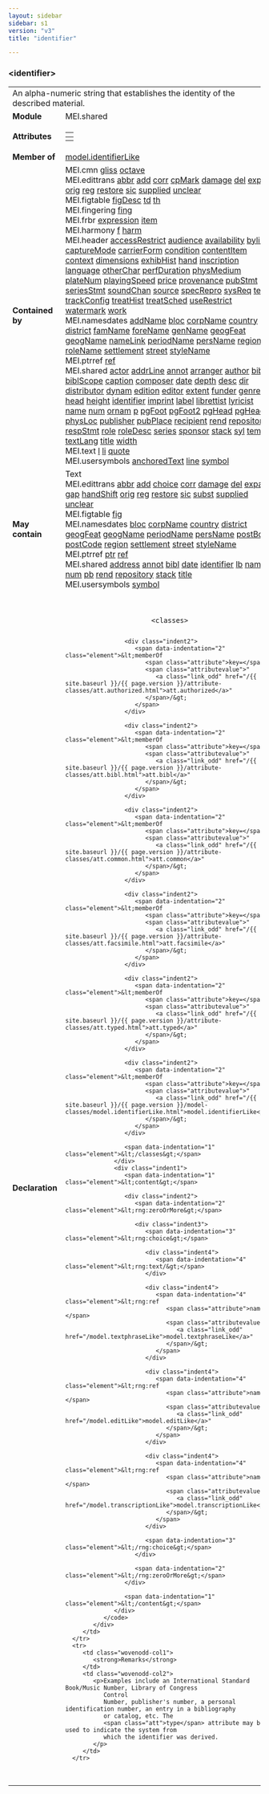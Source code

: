 ```yaml
---
layout: sidebar
sidebar: s1
version: "v3"
title: "identifier"

---
```


<div class="elementSpec">
   <h3 id="identifier">&lt;identifier&gt;</h3>
   <table class="wovenodd">
      <tr>
         <td colspan="2" class="wovenodd-col2">An alpha-numeric string that establishes the identity of the described material.</td>
      </tr>
      <tr>
         <td class="wovenodd-col1">
            <strong>Module</strong>
         </td>
         <td class="wovenodd-col2">MEI.shared</td>
      </tr>
      <tr>
         <td class="wovenodd-col1">
            <strong>Attributes</strong>
         </td>
         <td class="wovenodd-col2">
            <table class="table table-striped table-hover">
               <thead>
                  <tr>
                     <th></th>
                  </tr>
               </thead>
               <tbody>
                  <tr>
                     <td></td>
                  </tr>
               </tbody>
            </table>
         </td>
      </tr>
      <tr>
         <td class="wovenodd-col1">
            <strong>Member of</strong>
         </td>
         <td class="wovenodd-col2">
            <div class="parent">
               <a class="link_odd_classSpec" href="/{{ site.baseurl }}/{{ page.version }}/model-classes/model.identifierLike,html">model.identifierLike</a>
            </div>
         </td>
      </tr>
      <tr>
         <td class="wovenodd-col1">
            <strong>Contained by</strong>
         </td>
         <td class="wovenodd-col2">
            <div class="parent">
               <div class="specChildren">
                  <div class="specChild">
                     <span class="specChildModule">MEI.cmn</span>
                     <span class="specChildElements">
                        <a class="link_odd_elementSpec" href="/{{ site.baseurl }}/{{ page.version }}/elements/gliss.html">gliss</a> 
                        <a class="link_odd_elementSpec" href="/{{ site.baseurl }}/{{ page.version }}/elements/octave.html">octave</a>
                     </span>
                  </div>
                  <div class="specChild">
                     <span class="specChildModule">MEI.edittrans</span>
                     <span class="specChildElements">
                        <a class="link_odd_elementSpec" href="/{{ site.baseurl }}/{{ page.version }}/elements/abbr.html">abbr</a> 
                        <a class="link_odd_elementSpec" href="/{{ site.baseurl }}/{{ page.version }}/elements/add.html">add</a> 
                        <a class="link_odd_elementSpec" href="/{{ site.baseurl }}/{{ page.version }}/elements/corr.html">corr</a> 
                        <a class="link_odd_elementSpec" href="/{{ site.baseurl }}/{{ page.version }}/elements/cpMark.html">cpMark</a> 
                        <a class="link_odd_elementSpec" href="/{{ site.baseurl }}/{{ page.version }}/elements/damage.html">damage</a> 
                        <a class="link_odd_elementSpec" href="/{{ site.baseurl }}/{{ page.version }}/elements/del.html">del</a> 
                        <a class="link_odd_elementSpec" href="/{{ site.baseurl }}/{{ page.version }}/elements/expan.html">expan</a> 
                        <a class="link_odd_elementSpec" href="/{{ site.baseurl }}/{{ page.version }}/elements/orig.html">orig</a> 
                        <a class="link_odd_elementSpec" href="/{{ site.baseurl }}/{{ page.version }}/elements/reg.html">reg</a> 
                        <a class="link_odd_elementSpec" href="/{{ site.baseurl }}/{{ page.version }}/elements/restore.html">restore</a> 
                        <a class="link_odd_elementSpec" href="/{{ site.baseurl }}/{{ page.version }}/elements/sic.html">sic</a> 
                        <a class="link_odd_elementSpec" href="/{{ site.baseurl }}/{{ page.version }}/elements/supplied.html">supplied</a> 
                        <a class="link_odd_elementSpec" href="/{{ site.baseurl }}/{{ page.version }}/elements/unclear.html">unclear</a>
                     </span>
                  </div>
                  <div class="specChild">
                     <span class="specChildModule">MEI.figtable</span>
                     <span class="specChildElements">
                        <a class="link_odd_elementSpec" href="/{{ site.baseurl }}/{{ page.version }}/elements/figDesc.html">figDesc</a> 
                        <a class="link_odd_elementSpec" href="/{{ site.baseurl }}/{{ page.version }}/elements/td.html">td</a> 
                        <a class="link_odd_elementSpec" href="/{{ site.baseurl }}/{{ page.version }}/elements/th.html">th</a>
                     </span>
                  </div>
                  <div class="specChild">
                     <span class="specChildModule">MEI.fingering</span>
                     <span class="specChildElements">
                        <a class="link_odd_elementSpec" href="/{{ site.baseurl }}/{{ page.version }}/elements/fing.html">fing</a>
                     </span>
                  </div>
                  <div class="specChild">
                     <span class="specChildModule">MEI.frbr</span>
                     <span class="specChildElements">
                        <a class="link_odd_elementSpec" href="/{{ site.baseurl }}/{{ page.version }}/elements/expression.html">expression</a> 
                        <a class="link_odd_elementSpec" href="/{{ site.baseurl }}/{{ page.version }}/elements/item.html">item</a>
                     </span>
                  </div>
                  <div class="specChild">
                     <span class="specChildModule">MEI.harmony</span>
                     <span class="specChildElements">
                        <a class="link_odd_elementSpec" href="/{{ site.baseurl }}/{{ page.version }}/elements/f.html">f</a> 
                        <a class="link_odd_elementSpec" href="/{{ site.baseurl }}/{{ page.version }}/elements/harm.html">harm</a>
                     </span>
                  </div>
                  <div class="specChild">
                     <span class="specChildModule">MEI.header</span>
                     <span class="specChildElements">
                        <a class="link_odd_elementSpec" href="/{{ site.baseurl }}/{{ page.version }}/elements/accessRestrict.html">accessRestrict</a> 
                        <a class="link_odd_elementSpec" href="/{{ site.baseurl }}/{{ page.version }}/elements/audience.html">audience</a> 
                        <a class="link_odd_elementSpec" href="/{{ site.baseurl }}/{{ page.version }}/elements/availability.html">availability</a> 
                        <a class="link_odd_elementSpec" href="/{{ site.baseurl }}/{{ page.version }}/elements/byline.html">byline</a> 
                        <a class="link_odd_elementSpec" href="/{{ site.baseurl }}/{{ page.version }}/elements/captureMode.html">captureMode</a> 
                        <a class="link_odd_elementSpec" href="/{{ site.baseurl }}/{{ page.version }}/elements/carrierForm.html">carrierForm</a> 
                        <a class="link_odd_elementSpec" href="/{{ site.baseurl }}/{{ page.version }}/elements/condition.html">condition</a> 
                        <a class="link_odd_elementSpec" href="/{{ site.baseurl }}/{{ page.version }}/elements/contentItem.html">contentItem</a> 
                        <a class="link_odd_elementSpec" href="/{{ site.baseurl }}/{{ page.version }}/elements/context.html">context</a> 
                        <a class="link_odd_elementSpec" href="/{{ site.baseurl }}/{{ page.version }}/elements/dimensions.html">dimensions</a> 
                        <a class="link_odd_elementSpec" href="/{{ site.baseurl }}/{{ page.version }}/elements/exhibHist.html">exhibHist</a> 
                        <a class="link_odd_elementSpec" href="/{{ site.baseurl }}/{{ page.version }}/elements/hand.html">hand</a> 
                        <a class="link_odd_elementSpec" href="/{{ site.baseurl }}/{{ page.version }}/elements/inscription.html">inscription</a> 
                        <a class="link_odd_elementSpec" href="/{{ site.baseurl }}/{{ page.version }}/elements/language.html">language</a> 
                        <a class="link_odd_elementSpec" href="/{{ site.baseurl }}/{{ page.version }}/elements/otherChar.html">otherChar</a> 
                        <a class="link_odd_elementSpec" href="/{{ site.baseurl }}/{{ page.version }}/elements/perfDuration.html">perfDuration</a> 
                        <a class="link_odd_elementSpec" href="/{{ site.baseurl }}/{{ page.version }}/elements/physMedium.html">physMedium</a> 
                        <a class="link_odd_elementSpec" href="/{{ site.baseurl }}/{{ page.version }}/elements/plateNum.html">plateNum</a> 
                        <a class="link_odd_elementSpec" href="/{{ site.baseurl }}/{{ page.version }}/elements/playingSpeed.html">playingSpeed</a> 
                        <a class="link_odd_elementSpec" href="/{{ site.baseurl }}/{{ page.version }}/elements/price.html">price</a> 
                        <a class="link_odd_elementSpec" href="/{{ site.baseurl }}/{{ page.version }}/elements/provenance.html">provenance</a> 
                        <a class="link_odd_elementSpec" href="/{{ site.baseurl }}/{{ page.version }}/elements/pubStmt.html">pubStmt</a> 
                        <a class="link_odd_elementSpec" href="/{{ site.baseurl }}/{{ page.version }}/elements/seriesStmt.html">seriesStmt</a> 
                        <a class="link_odd_elementSpec" href="/{{ site.baseurl }}/{{ page.version }}/elements/soundChan.html">soundChan</a> 
                        <a class="link_odd_elementSpec" href="/{{ site.baseurl }}/{{ page.version }}/elements/source.html">source</a> 
                        <a class="link_odd_elementSpec" href="/{{ site.baseurl }}/{{ page.version }}/elements/specRepro.html">specRepro</a> 
                        <a class="link_odd_elementSpec" href="/{{ site.baseurl }}/{{ page.version }}/elements/sysReq.html">sysReq</a> 
                        <a class="link_odd_elementSpec" href="/{{ site.baseurl }}/{{ page.version }}/elements/term.html">term</a> 
                        <a class="link_odd_elementSpec" href="/{{ site.baseurl }}/{{ page.version }}/elements/trackConfig.html">trackConfig</a> 
                        <a class="link_odd_elementSpec" href="/{{ site.baseurl }}/{{ page.version }}/elements/treatHist.html">treatHist</a> 
                        <a class="link_odd_elementSpec" href="/{{ site.baseurl }}/{{ page.version }}/elements/treatSched.html">treatSched</a> 
                        <a class="link_odd_elementSpec" href="/{{ site.baseurl }}/{{ page.version }}/elements/useRestrict.html">useRestrict</a> 
                        <a class="link_odd_elementSpec" href="/{{ site.baseurl }}/{{ page.version }}/elements/watermark.html">watermark</a> 
                        <a class="link_odd_elementSpec" href="/{{ site.baseurl }}/{{ page.version }}/elements/work.html">work</a>
                     </span>
                  </div>
                  <div class="specChild">
                     <span class="specChildModule">MEI.namesdates</span>
                     <span class="specChildElements">
                        <a class="link_odd_elementSpec" href="/{{ site.baseurl }}/{{ page.version }}/elements/addName.html">addName</a> 
                        <a class="link_odd_elementSpec" href="/{{ site.baseurl }}/{{ page.version }}/elements/bloc.html">bloc</a> 
                        <a class="link_odd_elementSpec" href="/{{ site.baseurl }}/{{ page.version }}/elements/corpName.html">corpName</a> 
                        <a class="link_odd_elementSpec" href="/{{ site.baseurl }}/{{ page.version }}/elements/country.html">country</a> 
                        <a class="link_odd_elementSpec" href="/{{ site.baseurl }}/{{ page.version }}/elements/district.html">district</a> 
                        <a class="link_odd_elementSpec" href="/{{ site.baseurl }}/{{ page.version }}/elements/famName.html">famName</a> 
                        <a class="link_odd_elementSpec" href="/{{ site.baseurl }}/{{ page.version }}/elements/foreName.html">foreName</a> 
                        <a class="link_odd_elementSpec" href="/{{ site.baseurl }}/{{ page.version }}/elements/genName.html">genName</a> 
                        <a class="link_odd_elementSpec" href="/{{ site.baseurl }}/{{ page.version }}/elements/geogFeat.html">geogFeat</a> 
                        <a class="link_odd_elementSpec" href="/{{ site.baseurl }}/{{ page.version }}/elements/geogName.html">geogName</a> 
                        <a class="link_odd_elementSpec" href="/{{ site.baseurl }}/{{ page.version }}/elements/nameLink.html">nameLink</a> 
                        <a class="link_odd_elementSpec" href="/{{ site.baseurl }}/{{ page.version }}/elements/periodName.html">periodName</a> 
                        <a class="link_odd_elementSpec" href="/{{ site.baseurl }}/{{ page.version }}/elements/persName.html">persName</a> 
                        <a class="link_odd_elementSpec" href="/{{ site.baseurl }}/{{ page.version }}/elements/region.html">region</a> 
                        <a class="link_odd_elementSpec" href="/{{ site.baseurl }}/{{ page.version }}/elements/roleName.html">roleName</a> 
                        <a class="link_odd_elementSpec" href="/{{ site.baseurl }}/{{ page.version }}/elements/settlement.html">settlement</a> 
                        <a class="link_odd_elementSpec" href="/{{ site.baseurl }}/{{ page.version }}/elements/street.html">street</a> 
                        <a class="link_odd_elementSpec" href="/{{ site.baseurl }}/{{ page.version }}/elements/styleName.html">styleName</a>
                     </span>
                  </div>
                  <div class="specChild">
                     <span class="specChildModule">MEI.ptrref</span>
                     <span class="specChildElements">
                        <a class="link_odd_elementSpec" href="/{{ site.baseurl }}/{{ page.version }}/elements/ref.html">ref</a>
                     </span>
                  </div>
                  <div class="specChild">
                     <span class="specChildModule">MEI.shared</span>
                     <span class="specChildElements">
                        <a class="link_odd_elementSpec" href="/{{ site.baseurl }}/{{ page.version }}/elements/actor.html">actor</a> 
                        <a class="link_odd_elementSpec" href="/{{ site.baseurl }}/{{ page.version }}/elements/addrLine.html">addrLine</a> 
                        <a class="link_odd_elementSpec" href="/{{ site.baseurl }}/{{ page.version }}/elements/annot.html">annot</a> 
                        <a class="link_odd_elementSpec" href="/{{ site.baseurl }}/{{ page.version }}/elements/arranger.html">arranger</a> 
                        <a class="link_odd_elementSpec" href="/{{ site.baseurl }}/{{ page.version }}/elements/author.html">author</a> 
                        <a class="link_odd_elementSpec" href="/{{ site.baseurl }}/{{ page.version }}/elements/bibl.html">bibl</a> 
                        <a class="link_odd_elementSpec" href="/{{ site.baseurl }}/{{ page.version }}/elements/biblScope.html">biblScope</a> 
                        <a class="link_odd_elementSpec" href="/{{ site.baseurl }}/{{ page.version }}/elements/caption.html">caption</a> 
                        <a class="link_odd_elementSpec" href="/{{ site.baseurl }}/{{ page.version }}/elements/composer.html">composer</a> 
                        <a class="link_odd_elementSpec" href="/{{ site.baseurl }}/{{ page.version }}/elements/date.html">date</a> 
                        <a class="link_odd_elementSpec" href="/{{ site.baseurl }}/{{ page.version }}/elements/depth.html">depth</a> 
                        <a class="link_odd_elementSpec" href="/{{ site.baseurl }}/{{ page.version }}/elements/desc.html">desc</a> 
                        <a class="link_odd_elementSpec" href="/{{ site.baseurl }}/{{ page.version }}/elements/dir.html">dir</a> 
                        <a class="link_odd_elementSpec" href="/{{ site.baseurl }}/{{ page.version }}/elements/distributor.html">distributor</a> 
                        <a class="link_odd_elementSpec" href="/{{ site.baseurl }}/{{ page.version }}/elements/dynam.html">dynam</a> 
                        <a class="link_odd_elementSpec" href="/{{ site.baseurl }}/{{ page.version }}/elements/edition.html">edition</a> 
                        <a class="link_odd_elementSpec" href="/{{ site.baseurl }}/{{ page.version }}/elements/editor.html">editor</a> 
                        <a class="link_odd_elementSpec" href="/{{ site.baseurl }}/{{ page.version }}/elements/extent.html">extent</a> 
                        <a class="link_odd_elementSpec" href="/{{ site.baseurl }}/{{ page.version }}/elements/funder.html">funder</a> 
                        <a class="link_odd_elementSpec" href="/{{ site.baseurl }}/{{ page.version }}/elements/genre.html">genre</a> 
                        <a class="link_odd_elementSpec" href="/{{ site.baseurl }}/{{ page.version }}/elements/head.html">head</a> 
                        <a class="link_odd_elementSpec" href="/{{ site.baseurl }}/{{ page.version }}/elements/height.html">height</a> 
                        <a class="link_odd_elementSpec" href="/{{ site.baseurl }}/{{ page.version }}/elements/identifier.html">identifier</a> 
                        <a class="link_odd_elementSpec" href="/{{ site.baseurl }}/{{ page.version }}/elements/imprint.html">imprint</a> 
                        <a class="link_odd_elementSpec" href="/{{ site.baseurl }}/{{ page.version }}/elements/label.html">label</a> 
                        <a class="link_odd_elementSpec" href="/{{ site.baseurl }}/{{ page.version }}/elements/librettist.html">librettist</a> 
                        <a class="link_odd_elementSpec" href="/{{ site.baseurl }}/{{ page.version }}/elements/lyricist.html">lyricist</a> 
                        <a class="link_odd_elementSpec" href="/{{ site.baseurl }}/{{ page.version }}/elements/name.html">name</a> 
                        <a class="link_odd_elementSpec" href="/{{ site.baseurl }}/{{ page.version }}/elements/num.html">num</a> 
                        <a class="link_odd_elementSpec" href="/{{ site.baseurl }}/{{ page.version }}/elements/ornam.html">ornam</a> 
                        <a class="link_odd_elementSpec" href="/{{ site.baseurl }}/{{ page.version }}/elements/p.html">p</a> 
                        <a class="link_odd_elementSpec" href="/{{ site.baseurl }}/{{ page.version }}/elements/pgFoot.html">pgFoot</a> 
                        <a class="link_odd_elementSpec" href="/{{ site.baseurl }}/{{ page.version }}/elements/pgFoot2.html">pgFoot2</a> 
                        <a class="link_odd_elementSpec" href="/{{ site.baseurl }}/{{ page.version }}/elements/pgHead.html">pgHead</a> 
                        <a class="link_odd_elementSpec" href="/{{ site.baseurl }}/{{ page.version }}/elements/pgHead2.html">pgHead2</a> 
                        <a class="link_odd_elementSpec" href="/{{ site.baseurl }}/{{ page.version }}/elements/physLoc.html">physLoc</a> 
                        <a class="link_odd_elementSpec" href="/{{ site.baseurl }}/{{ page.version }}/elements/publisher.html">publisher</a> 
                        <a class="link_odd_elementSpec" href="/{{ site.baseurl }}/{{ page.version }}/elements/pubPlace.html">pubPlace</a> 
                        <a class="link_odd_elementSpec" href="/{{ site.baseurl }}/{{ page.version }}/elements/recipient.html">recipient</a> 
                        <a class="link_odd_elementSpec" href="/{{ site.baseurl }}/{{ page.version }}/elements/rend.html">rend</a> 
                        <a class="link_odd_elementSpec" href="/{{ site.baseurl }}/{{ page.version }}/elements/repository.html">repository</a> 
                        <a class="link_odd_elementSpec" href="/{{ site.baseurl }}/{{ page.version }}/elements/respStmt.html">respStmt</a> 
                        <a class="link_odd_elementSpec" href="/{{ site.baseurl }}/{{ page.version }}/elements/role.html">role</a> 
                        <a class="link_odd_elementSpec" href="/{{ site.baseurl }}/{{ page.version }}/elements/roleDesc.html">roleDesc</a> 
                        <a class="link_odd_elementSpec" href="/{{ site.baseurl }}/{{ page.version }}/elements/series.html">series</a> 
                        <a class="link_odd_elementSpec" href="/{{ site.baseurl }}/{{ page.version }}/elements/sponsor.html">sponsor</a> 
                        <a class="link_odd_elementSpec" href="/{{ site.baseurl }}/{{ page.version }}/elements/stack.html">stack</a> 
                        <a class="link_odd_elementSpec" href="/{{ site.baseurl }}/{{ page.version }}/elements/syl.html">syl</a> 
                        <a class="link_odd_elementSpec" href="/{{ site.baseurl }}/{{ page.version }}/elements/tempo.html">tempo</a> 
                        <a class="link_odd_elementSpec" href="/{{ site.baseurl }}/{{ page.version }}/elements/textLang.html">textLang</a> 
                        <a class="link_odd_elementSpec" href="/{{ site.baseurl }}/{{ page.version }}/elements/title.html">title</a> 
                        <a class="link_odd_elementSpec" href="/{{ site.baseurl }}/{{ page.version }}/elements/width.html">width</a>
                     </span>
                  </div>
                  <div class="specChild">
                     <span class="specChildModule">MEI.text</span>
                     <span class="specChildElements">
                        <a class="link_odd_elementSpec" href="/{{ site.baseurl }}/{{ page.version }}/elements/l.html">l</a> 
                        <a class="link_odd_elementSpec" href="/{{ site.baseurl }}/{{ page.version }}/elements/li.html">li</a> 
                        <a class="link_odd_elementSpec" href="/{{ site.baseurl }}/{{ page.version }}/elements/quote.html">quote</a>
                     </span>
                  </div>
                  <div class="specChild">
                     <span class="specChildModule">MEI.usersymbols</span>
                     <span class="specChildElements">
                        <a class="link_odd_elementSpec" href="/{{ site.baseurl }}/{{ page.version }}/elements/anchoredText.html">anchoredText</a> 
                        <a class="link_odd_elementSpec" href="/{{ site.baseurl }}/{{ page.version }}/elements/line.html">line</a> 
                        <a class="link_odd_elementSpec" href="/{{ site.baseurl }}/{{ page.version }}/elements/symbol.html">symbol</a>
                     </span>
                  </div>
               </div>
            </div>
         </td>
      </tr>
      <tr>
         <td class="wovenodd-col1">
            <strong>May contain</strong>
         </td>
         <td class="wovenodd-col2">
            <div class="specChildren">
               <div class="specChild">
                  <span class="specChildModule">Text</span>
                  <span class="specChildElements"></span>
               </div>
               <div class="specChild">
                  <span class="specChildModule">MEI.edittrans</span>
                  <span class="specChildElements">
                     <a class="link_odd_elementSpec" href="/{{ site.baseurl }}/{{ page.version }}/elements/abbr.html">abbr</a> 
                     <a class="link_odd_elementSpec" href="/{{ site.baseurl }}/{{ page.version }}/elements/add.html">add</a> 
                     <a class="link_odd_elementSpec" href="/{{ site.baseurl }}/{{ page.version }}/elements/choice.html">choice</a> 
                     <a class="link_odd_elementSpec" href="/{{ site.baseurl }}/{{ page.version }}/elements/corr.html">corr</a> 
                     <a class="link_odd_elementSpec" href="/{{ site.baseurl }}/{{ page.version }}/elements/damage.html">damage</a> 
                     <a class="link_odd_elementSpec" href="/{{ site.baseurl }}/{{ page.version }}/elements/del.html">del</a> 
                     <a class="link_odd_elementSpec" href="/{{ site.baseurl }}/{{ page.version }}/elements/expan.html">expan</a> 
                     <a class="link_odd_elementSpec" href="/{{ site.baseurl }}/{{ page.version }}/elements/gap.html">gap</a> 
                     <a class="link_odd_elementSpec" href="/{{ site.baseurl }}/{{ page.version }}/elements/handShift.html">handShift</a> 
                     <a class="link_odd_elementSpec" href="/{{ site.baseurl }}/{{ page.version }}/elements/orig.html">orig</a> 
                     <a class="link_odd_elementSpec" href="/{{ site.baseurl }}/{{ page.version }}/elements/reg.html">reg</a> 
                     <a class="link_odd_elementSpec" href="/{{ site.baseurl }}/{{ page.version }}/elements/restore.html">restore</a> 
                     <a class="link_odd_elementSpec" href="/{{ site.baseurl }}/{{ page.version }}/elements/sic.html">sic</a> 
                     <a class="link_odd_elementSpec" href="/{{ site.baseurl }}/{{ page.version }}/elements/subst.html">subst</a> 
                     <a class="link_odd_elementSpec" href="/{{ site.baseurl }}/{{ page.version }}/elements/supplied.html">supplied</a> 
                     <a class="link_odd_elementSpec" href="/{{ site.baseurl }}/{{ page.version }}/elements/unclear.html">unclear</a>
                  </span>
               </div>
               <div class="specChild">
                  <span class="specChildModule">MEI.figtable</span>
                  <span class="specChildElements">
                     <a class="link_odd_elementSpec" href="/{{ site.baseurl }}/{{ page.version }}/elements/fig.html">fig</a>
                  </span>
               </div>
               <div class="specChild">
                  <span class="specChildModule">MEI.namesdates</span>
                  <span class="specChildElements">
                     <a class="link_odd_elementSpec" href="/{{ site.baseurl }}/{{ page.version }}/elements/bloc.html">bloc</a> 
                     <a class="link_odd_elementSpec" href="/{{ site.baseurl }}/{{ page.version }}/elements/corpName.html">corpName</a> 
                     <a class="link_odd_elementSpec" href="/{{ site.baseurl }}/{{ page.version }}/elements/country.html">country</a> 
                     <a class="link_odd_elementSpec" href="/{{ site.baseurl }}/{{ page.version }}/elements/district.html">district</a> 
                     <a class="link_odd_elementSpec" href="/{{ site.baseurl }}/{{ page.version }}/elements/geogFeat.html">geogFeat</a> 
                     <a class="link_odd_elementSpec" href="/{{ site.baseurl }}/{{ page.version }}/elements/geogName.html">geogName</a> 
                     <a class="link_odd_elementSpec" href="/{{ site.baseurl }}/{{ page.version }}/elements/periodName.html">periodName</a> 
                     <a class="link_odd_elementSpec" href="/{{ site.baseurl }}/{{ page.version }}/elements/persName.html">persName</a> 
                     <a class="link_odd_elementSpec" href="/{{ site.baseurl }}/{{ page.version }}/elements/postBox.html">postBox</a> 
                     <a class="link_odd_elementSpec" href="/{{ site.baseurl }}/{{ page.version }}/elements/postCode.html">postCode</a> 
                     <a class="link_odd_elementSpec" href="/{{ site.baseurl }}/{{ page.version }}/elements/region.html">region</a> 
                     <a class="link_odd_elementSpec" href="/{{ site.baseurl }}/{{ page.version }}/elements/settlement.html">settlement</a> 
                     <a class="link_odd_elementSpec" href="/{{ site.baseurl }}/{{ page.version }}/elements/street.html">street</a> 
                     <a class="link_odd_elementSpec" href="/{{ site.baseurl }}/{{ page.version }}/elements/styleName.html">styleName</a>
                  </span>
               </div>
               <div class="specChild">
                  <span class="specChildModule">MEI.ptrref</span>
                  <span class="specChildElements">
                     <a class="link_odd_elementSpec" href="/{{ site.baseurl }}/{{ page.version }}/elements/ptr.html">ptr</a> 
                     <a class="link_odd_elementSpec" href="/{{ site.baseurl }}/{{ page.version }}/elements/ref.html">ref</a>
                  </span>
               </div>
               <div class="specChild">
                  <span class="specChildModule">MEI.shared</span>
                  <span class="specChildElements">
                     <a class="link_odd_elementSpec" href="/{{ site.baseurl }}/{{ page.version }}/elements/address.html">address</a> 
                     <a class="link_odd_elementSpec" href="/{{ site.baseurl }}/{{ page.version }}/elements/annot.html">annot</a> 
                     <a class="link_odd_elementSpec" href="/{{ site.baseurl }}/{{ page.version }}/elements/bibl.html">bibl</a> 
                     <a class="link_odd_elementSpec" href="/{{ site.baseurl }}/{{ page.version }}/elements/date.html">date</a> 
                     <a class="link_odd_elementSpec" href="/{{ site.baseurl }}/{{ page.version }}/elements/identifier.html">identifier</a> 
                     <a class="link_odd_elementSpec" href="/{{ site.baseurl }}/{{ page.version }}/elements/lb.html">lb</a> 
                     <a class="link_odd_elementSpec" href="/{{ site.baseurl }}/{{ page.version }}/elements/name.html">name</a> 
                     <a class="link_odd_elementSpec" href="/{{ site.baseurl }}/{{ page.version }}/elements/num.html">num</a> 
                     <a class="link_odd_elementSpec" href="/{{ site.baseurl }}/{{ page.version }}/elements/pb.html">pb</a> 
                     <a class="link_odd_elementSpec" href="/{{ site.baseurl }}/{{ page.version }}/elements/rend.html">rend</a> 
                     <a class="link_odd_elementSpec" href="/{{ site.baseurl }}/{{ page.version }}/elements/repository.html">repository</a> 
                     <a class="link_odd_elementSpec" href="/{{ site.baseurl }}/{{ page.version }}/elements/stack.html">stack</a> 
                     <a class="link_odd_elementSpec" href="/{{ site.baseurl }}/{{ page.version }}/elements/title.html">title</a>
                  </span>
               </div>
               <div class="specChild">
                  <span class="specChildModule">MEI.usersymbols</span>
                  <span class="specChildElements">
                     <a class="link_odd_elementSpec" href="/{{ site.baseurl }}/{{ page.version }}/elements/symbol.html">symbol</a>
                  </span>
               </div>
            </div>
         </td>
      </tr>
      <tr>
         <td class="wovenodd-col1">
            <strong>Declaration</strong>
         </td>
         <td class="wovenodd-col2">
            <div class="code" xml:space="preserve" data-lang="ODD">
               <code>
                  <div class="indent1">
                     <span data-indentation="1" class="element">&lt;classes&gt;</span>
                     
                     <div class="indent2">
                        <span data-indentation="2" class="element">&lt;memberOf 
                           <span class="attribute">key=</span>
                           <span class="attributevalue">"
                              <a class="link_odd" href="/{{ site.baseurl }}/{{ page.version }}/attribute-classes/att.authorized.html">att.authorized</a>"
                           </span>/&gt;
                        </span>
                     </div>
                     
                     <div class="indent2">
                        <span data-indentation="2" class="element">&lt;memberOf 
                           <span class="attribute">key=</span>
                           <span class="attributevalue">"
                              <a class="link_odd" href="/{{ site.baseurl }}/{{ page.version }}/attribute-classes/att.bibl.html">att.bibl</a>"
                           </span>/&gt;
                        </span>
                     </div>
                     
                     <div class="indent2">
                        <span data-indentation="2" class="element">&lt;memberOf 
                           <span class="attribute">key=</span>
                           <span class="attributevalue">"
                              <a class="link_odd" href="/{{ site.baseurl }}/{{ page.version }}/attribute-classes/att.common.html">att.common</a>"
                           </span>/&gt;
                        </span>
                     </div>
                     
                     <div class="indent2">
                        <span data-indentation="2" class="element">&lt;memberOf 
                           <span class="attribute">key=</span>
                           <span class="attributevalue">"
                              <a class="link_odd" href="/{{ site.baseurl }}/{{ page.version }}/attribute-classes/att.facsimile.html">att.facsimile</a>"
                           </span>/&gt;
                        </span>
                     </div>
                     
                     <div class="indent2">
                        <span data-indentation="2" class="element">&lt;memberOf 
                           <span class="attribute">key=</span>
                           <span class="attributevalue">"
                              <a class="link_odd" href="/{{ site.baseurl }}/{{ page.version }}/attribute-classes/att.typed.html">att.typed</a>"
                           </span>/&gt;
                        </span>
                     </div>
                     
                     <div class="indent2">
                        <span data-indentation="2" class="element">&lt;memberOf 
                           <span class="attribute">key=</span>
                           <span class="attributevalue">"
                              <a class="link_odd" href="/{{ site.baseurl }}/{{ page.version }}/model-classes/model.identifierLike.html">model.identifierLike</a>"
                           </span>/&gt;
                        </span>
                     </div>
                     
                     <span data-indentation="1" class="element">&lt;/classes&gt;</span>
                  </div>
                  <div class="indent1">
                     <span data-indentation="1" class="element">&lt;content&gt;</span>
                     
                     <div class="indent2">
                        <span data-indentation="2" class="element">&lt;rng:zeroOrMore&gt;</span>
                        
                        <div class="indent3">
                           <span data-indentation="3" class="element">&lt;rng:choice&gt;</span>
                           
                           <div class="indent4">
                              <span data-indentation="4" class="element">&lt;rng:text/&gt;</span>
                           </div>
                           
                           <div class="indent4">
                              <span data-indentation="4" class="element">&lt;rng:ref 
                                 <span class="attribute">name=</span>
                                 <span class="attributevalue">"
                                    <a class="link_odd" href="/model.textphraseLike">model.textphraseLike</a>"
                                 </span>/&gt;
                              </span>
                           </div>
                           
                           <div class="indent4">
                              <span data-indentation="4" class="element">&lt;rng:ref 
                                 <span class="attribute">name=</span>
                                 <span class="attributevalue">"
                                    <a class="link_odd" href="/model.editLike">model.editLike</a>"
                                 </span>/&gt;
                              </span>
                           </div>
                           
                           <div class="indent4">
                              <span data-indentation="4" class="element">&lt;rng:ref 
                                 <span class="attribute">name=</span>
                                 <span class="attributevalue">"
                                    <a class="link_odd" href="/model.transcriptionLike">model.transcriptionLike</a>"
                                 </span>/&gt;
                              </span>
                           </div>
                           
                           <span data-indentation="3" class="element">&lt;/rng:choice&gt;</span>
                        </div>
                        
                        <span data-indentation="2" class="element">&lt;/rng:zeroOrMore&gt;</span>
                     </div>
                     
                     <span data-indentation="1" class="element">&lt;/content&gt;</span>
                  </div>
               </code>
            </div>
         </td>
      </tr>
      <tr>
         <td class="wovenodd-col1">
            <strong>Remarks</strong>
         </td>
         <td class="wovenodd-col2">
            <p>Examples include an International Standard Book/Music Number, Library of Congress
               Control
               Number, publisher's number, a personal identification number, an entry in a bibliography
               or catalog, etc. The 
               <span class="att">type</span> attribute may be used to indicate the system from
               which the identifier was derived.
            </p>
         </td>
      </tr>
   </table>
</div>